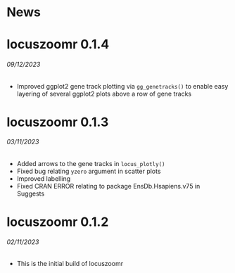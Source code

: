 News
=====

# locuszoomr 0.1.4
###### 09/12/2023

* Improved ggplot2 gene track plotting via `gg_genetracks()` to enable easy 
layering of several ggplot2 plots above a row of gene tracks

# locuszoomr 0.1.3
###### 03/11/2023

* Added arrows to the gene tracks in `locus_plotly()`
* Fixed bug relating `yzero` argument in scatter plots
* Improved labelling
* Fixed CRAN ERROR relating to package EnsDb.Hsapiens.v75 in Suggests

# locuszoomr 0.1.2
###### 02/11/2023

* This is the initial build of locuszoomr
